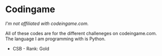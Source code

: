 # Codingame

*I'm not affiliated with codeingame.com.*

All of these codes are for the different challeneges on codeingame.com.
The language I am programming with is Python.

- CSB -
Rank: Gold
